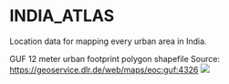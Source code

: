 # INDIA_ATLAS
Location data for mapping every urban area in India.



GUF 12 meter urban footprint polygon shapefile
Source: https://geoservice.dlr.de/web/maps/eoc:guf:4326
![](https://github.com/justinelliotmeyers/INDIA_ATLAS/blob/master/images/India_DLR_GUF_12_Meter.jpg)
